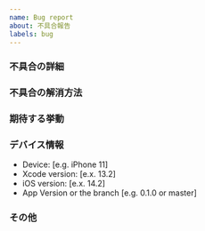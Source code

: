 ```yaml
---
name: Bug report
about: 不具合報告
labels: bug
---
```


### 不具合の詳細

<!-- どのような不具合があったのか簡潔に説明してください -->

### 不具合の解消方法

<!-- >
解消方法の手順を書いてください
1. Go to '...'
2. Click on '....'
3. Scroll down to '....'
4. See error
-->

### 期待する挙動

<!-- 正常な動作の場合はどうなるか書いてください -->

### デバイス情報

- Device: [e.g. iPhone 11]
- Xcode version: [e.x. 13.2]
- iOS version: [e.x. 14.2]
- App Version or the branch [e.g. 0.1.0 or master]

### その他

<!-- 追加で何かあれば書いてください -->
